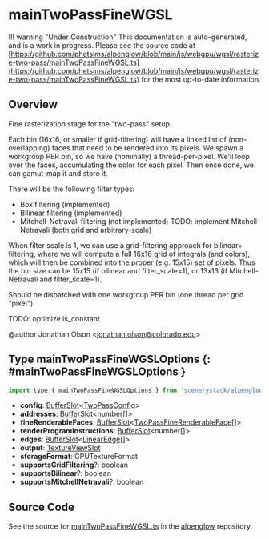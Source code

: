 # mainTwoPassFineWGSL

!!! warning "Under Construction"
    This documentation is auto-generated, and is a work in progress. Please see the source code at
    [https://github.com/phetsims/alpenglow/blob/main/js/webgpu/wgsl/rasterize-two-pass/mainTwoPassFineWGSL.ts](https://github.com/phetsims/alpenglow/blob/main/js/webgpu/wgsl/rasterize-two-pass/mainTwoPassFineWGSL.ts) for the most up-to-date information.

## Overview

Fine rasterization stage for the "two-pass" setup.

Each bin (16x16, or smaller if grid-filtering) will have a linked list of (non-overlapping) faces that need to be
rendered into its pixels. We spawn a workgroup PER bin, so we have (nominally) a thread-per-pixel. We'll loop over
the faces, accumulating the color for each pixel. Then once done, we can gamut-map it and store it.

There will be the following filter types:
- Box filtering (implemented)
- Bilinear filtering (implemented)
- Mitchell-Netravali filtering (not implemented) TODO: implement Mitchell-Netravali (both grid and arbitrary-scale)

When filter scale is 1, we can use a grid-filtering approach for bilinear+ filtering, where we will compute
a full 16x16 grid of integrals (and colors), which will then be combined into the proper (e.g. 15x15) set of pixels.
Thus the bin size can be 15x15 (if bilinear and filter_scale=1), or 13x13 (if Mitchell-Netravali and filter_scale=1).

Should be dispatched with one workgroup PER bin (one thread per grid "pixel")

TODO: optimize is_constant

@author Jonathan Olson &lt;jonathan.olson@colorado.edu&gt;

## Type mainTwoPassFineWGSLOptions {: #mainTwoPassFineWGSLOptions }


```js
import type { mainTwoPassFineWGSLOptions } from 'scenerystack/alpenglow';
```


- **config**: [BufferSlot](../alpenglow/BufferSlot.md)&lt;[TwoPassConfig](../alpenglow/TwoPassConfig.md)&gt;
- **addresses**: [BufferSlot](../alpenglow/BufferSlot.md)&lt;<span style="color: hsla(calc(var(--md-hue) + 180deg),80%,40%,1);">number</span>[]&gt;
- **fineRenderableFaces**: [BufferSlot](../alpenglow/BufferSlot.md)&lt;[TwoPassFineRenderableFace](../alpenglow/TwoPassFineRenderableFace.md)[]&gt;
- **renderProgramInstructions**: [BufferSlot](../alpenglow/BufferSlot.md)&lt;<span style="color: hsla(calc(var(--md-hue) + 180deg),80%,40%,1);">number</span>[]&gt;
- **edges**: [BufferSlot](../alpenglow/BufferSlot.md)&lt;[LinearEdge](../alpenglow/LinearEdge.md)[]&gt;
- **output**: [TextureViewSlot](../alpenglow/TextureViewSlot.md)
- **storageFormat**: GPUTextureFormat
- **supportsGridFiltering**?: <span style="color: hsla(calc(var(--md-hue) + 180deg),80%,40%,1);">boolean</span>
- **supportsBilinear**?: <span style="color: hsla(calc(var(--md-hue) + 180deg),80%,40%,1);">boolean</span>
- **supportsMitchellNetravali**?: <span style="color: hsla(calc(var(--md-hue) + 180deg),80%,40%,1);">boolean</span>




## Source Code

See the source for [mainTwoPassFineWGSL.ts](https://github.com/phetsims/alpenglow/blob/main/js/webgpu/wgsl/rasterize-two-pass/mainTwoPassFineWGSL.ts) in the [alpenglow](https://github.com/phetsims/alpenglow) repository.
